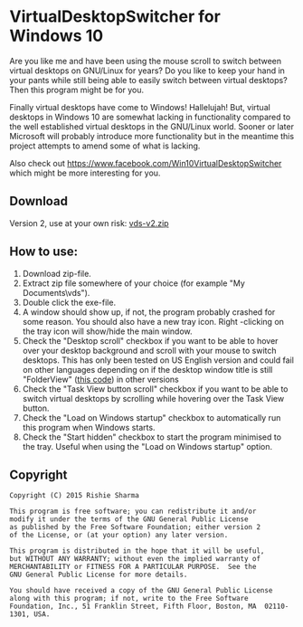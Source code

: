 # VirtualDesktopSwitcher for Windows 10

Are you like me and have been using the mouse scroll to switch between virtual desktops on GNU/Linux for years? Do you like to keep your hand in your pants while still being able to easily switch between virtual desktops? Then this program might be for you.

Finally virtual desktops have come to Windows! Hallelujah! But, virtual desktops in Windows 10 are somewhat lacking in functionality compared to the well established virtual desktops in the GNU/Linux world. Sooner or later Microsoft will probably introduce more functionality but in the meantime this project attempts to amend some of what is lacking.

Also check out https://www.facebook.com/Win10VirtualDesktopSwitcher which might be more interesting for you.

## Download
Version 2, use at your own risk: [vds-v2.zip](https://github.com/fishie/VirtualDesktopSwitcher/releases/download/v2/vds-v2.zip)

## How to use:
1. Download zip-file.
2. Extract zip file somewhere of your choice (for example "My Documents\vds\").
3. Double click the exe-file.
4. A window should show up, if not, the program probably crashed for some reason. You should also have a new tray icon. Right -clicking on the tray icon will show/hide the main window.
5. Check the "Desktop scroll" checkbox if you want to be able to hover over your desktop background and scroll with your mouse to switch desktops. This has only been tested on US English version and could fail on other languages depending on if the desktop window title is still "FolderView" ([this code](VirtualDesktopSwitcher/Code/VirtualDesktopSwitcherForm.cs#L430)) in other versions 
6. Check the "Task View button scroll" checkbox if you want to be able to switch virtual desktops by scrolling while hovering over the Task View button.
7. Check the "Load on Windows startup" checkbox to automatically run this program when Windows starts.
8. Check the "Start hidden" checkbox to start the program minimised to the tray. Useful when using the "Load on Windows startup" option.

## Copyright
```
Copyright (C) 2015 Rishie Sharma

This program is free software; you can redistribute it and/or
modify it under the terms of the GNU General Public License
as published by the Free Software Foundation; either version 2
of the License, or (at your option) any later version.

This program is distributed in the hope that it will be useful,
but WITHOUT ANY WARRANTY; without even the implied warranty of
MERCHANTABILITY or FITNESS FOR A PARTICULAR PURPOSE.  See the
GNU General Public License for more details.

You should have received a copy of the GNU General Public License
along with this program; if not, write to the Free Software
Foundation, Inc., 51 Franklin Street, Fifth Floor, Boston, MA  02110-1301, USA.
```
